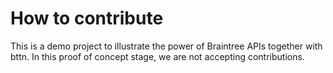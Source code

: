 # How to contribute
This is a demo project to illustrate the power of Braintree APIs together with bttn.  In this proof of concept stage, we are not accepting contributions.
